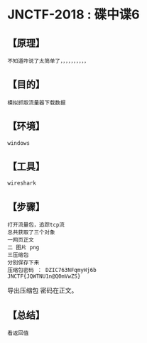 # JNCTF-2018 : 碟中谍6
## **【原理】**
	不知道咋说了太简单了，，，，，，，，，，
## **【目的】**
	模拟抓取流量器下载数据
## **【环境】**
	windows	
## **【工具】**
	wireshark
## **【步骤】**
	打开流量包，追踪tcp流
    总共获取了三个对象
	一网页正文
	二 图片 png
	三压缩包
	分别保存下来
	压缩包密码 ： DZIC763NFqmyHj6b
	JNCTF{JQWTNU1n@Q0mVwZS}

导出压缩包 密码在正文。
## **【总结】**
	看返回值


